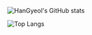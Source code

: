 ![HanGyeol's GitHub stats](https://github-readme-stats.vercel.app/api?username=snake7667&show_icons=true&theme=cobalt)

![Top Langs](https://github-readme-stats.vercel.app/api/top-langs/?username=snake7667&layout=Compact&theme=merko)

<!--
**snake7667/snake7667** is a ✨ _special_ ✨ repository because its `README.md` (this file) appears on your GitHub profile.

Here are some ideas to get you started:

- 🔭 I’m currently working on ...
- 🌱 I’m currently learning ...
- 👯 I’m looking to collaborate on ...
- 🤔 I’m looking for help with ...
- 💬 Ask me about ...
- 📫 How to reach me: ...
- 😄 Pronouns: ...
- ⚡ Fun fact: ...
-->
